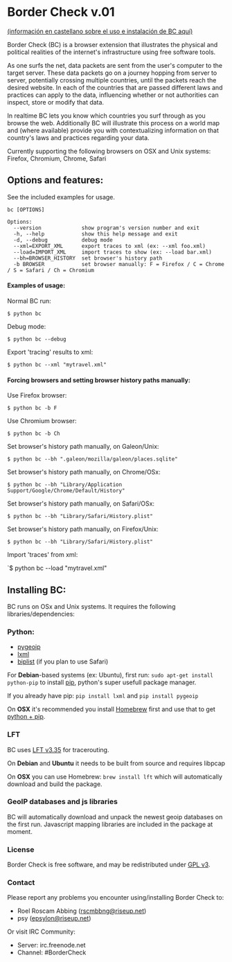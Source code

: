 Border Check v.01
=====================
[(información en castellano sobre el uso e instalación de BC aquí)](http://hackingaround.net/pub/seguridad/Border-check-Conociendo-al-gran-hermano-cruzando-leyes-y-trazas.pdf)


Border Check (BC) is a browser extension that illustrates the physical and political realities of the internet's infrastructure using free software tools.

As one surfs the net, data packets are sent from the user's computer to the target server. These data packets go on a journey hopping from server to server, potentially crossing multiple countries, until the packets reach the desired website. In each of the countries that are passed different laws and practices can apply to the data, influencing whether or not authorities can inspect, store or modify that data.

In realtime BC lets you know which countries you surf through as you browse the web. Additionally BC will illustrate this process on a world map and (where available) provide you with contextualizing information on that country's laws and practices regarding your data.

Currently supporting the following browsers on OSX and Unix systems:
Firefox, Chromium, Chrome, Safari

## Options and features:

See the included examples for usage.
```
bc [OPTIONS] 

Options:
  --version             show program's version number and exit
  -h, --help            show this help message and exit
  -d, --debug           debug mode
  --xml=EXPORT_XML      export traces to xml (ex: --xml foo.xml)
  --load=IMPORT_XML     import traces to show (ex: --load bar.xml)
  --bh=BROWSER_HISTORY  set browser's history path
  -b BROWSER            set browser manually: F = Firefox / C = Chrome / S = Safari / Ch = Chromium 
```

#### Examples of usage:

Normal BC run:

`$ python bc`

Debug mode:

`$ python bc --debug`


Export 'tracing' results to xml:

`$ python bc --xml "mytravel.xml"`

#### Forcing browsers and setting browser history paths manually:

Use Firefox browser: 

`$ python bc -b F`

Use Chromium browser: 

`$ python bc -b Ch` 

Set browser's history path manually, on Galeon/Unix:

`$ python bc --bh ".galeon/mozilla/galeon/places.sqlite"`


Set browser's history path manually, on Chrome/OSx:

`$ python bc --bh "Library/Application Support/Google/Chrome/Default/History"`

Set browser's history path manually, on Safari/OSx:

`$ python bc --bh "Library/Safari/History.plist"` 

Set browser's history path manually, on Firefox/Unix:

`$ python bc --bh "Library/Safari/History.plist"` 

Import 'traces' from xml:

`$ python bc --load "mytravel.xml"

## Installing BC:

BC runs on OSx and Unix systems. It requires the following libraries/dependencies:
###     Python:
* [pygeoip](https://pypi.python.org/pypi/pygeoip/0.2.7) 
* [lxml](https://pypi.python.org/pypi/lxml/3.2.3)
* [biplist](https://pypi.python.org/pypi/biplist/0.5) (if you plan to use Safari)

For **Debian**-based systems (ex: Ubuntu), first run:
`sudo apt-get install python-pip` to install [pip](https://pypi.python.org/pypi/pip/), python's super usefull package manager.

If you already have pip: `pip install lxml` and `pip install pygeoip`

On **OSX** it's recommended you install [Homebrew](http://brew.sh/) first and use that to get [python + pip](https://github.com/mxcl/homebrew/wiki/Homebrew-and-Python).

### LFT
BC uses [LFT v3.35](http://pwhois.org/lft/) for tracerouting.

On **Debian** and **Ubuntu** it needs to be built from source and requires libpcap

On **OSX** you can use Homebrew: `brew install lft` which will automatically download and build the package.


### GeoIP databases and js libraries
BC will automatically download and unpack the newest geoip databases on the first run. Javascript mapping libraries are included in the package at moment.

### License

Border Check is free software, and may be redistributed under [GPL v3](https://github.com/rscmbbng/Border-Check/blob/master/doc/COPYING).

### Contact

Please report any problems you encounter using/installing Border Check to:

 - Roel Roscam Abbing (rscmbbng@riseup.net)
 - psy (epsylon@riseup.net)

Or visit IRC Community:

 - Server: irc.freenode.net 
 - Channel: #BorderCheck

